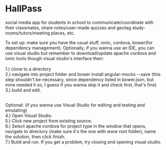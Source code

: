 # HallPass

social media app for students in school to communicate/coordinate with their classmates, share notes/user-made quizzes and geotag study-rooms/tutors/meeting places, etc.

To set up:
make sure you have the usual stuff, ionic, cordova, bower(for dependency management). Optionally, if you wanna use an IDE, you can use visual studio but remember to download/update apache cordova and ionic tools though visual studio's interface
then:<br><br>
1.) clone to a directory <br>
2.) navigate into project folder and bower install angular-mocks --save (this step shouldn't be necessary, since dependency listed in bower.json, but mine needed it so, I guess if you wanna skip it and check first, that's fine)<br>
3.) build and edit.<br><br>

Optional: (if you wanna use Visual Studio for editing and testing and emulating)<br>
4.) Open Visual Studio.<br>
5.) Click new project from existing source.<br>
6.) Select apache cordova for project type in the window that opens, navigate to directory (make sure it's the one with www root folder), name the solution, then click finish. <br>
7.) Build and run. If you get a problem, try closing and opening visual studio. 
